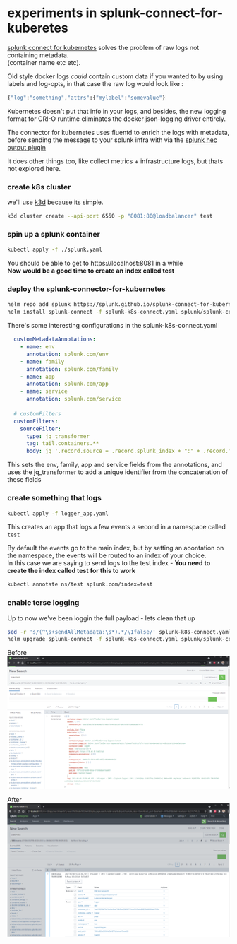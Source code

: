 # experiments in splunk-connect-for-kuberetes

[splunk connect for kubernetes](https://github.com/splunk/splunk-connect-for-kubernetes) solves the problem of raw logs not containing metadata.  
(container name etc etc).  
  
Old style docker logs _could_ contain custom data if you wanted to by using labels and log-opts, in that case the raw log would look like :  
```bash
{"log":"something","attrs":{"mylabel":"somevalue"}
```
  
Kubernetes doesn't put that info in your logs, and besides, the new logging format for CRI-O runtime eliminates the docker json-logging driver entirely.  

The connector for kubernetes uses fluentd to enrich the logs with metadata, before sending the message to your splunk infra with via the [splunk hec output plugin](https://github.com/splunk/fluent-plugin-splunk-hec)  
  
It does other things too, like collect metrics + infrastructure logs, but thats not explored here.

### create k8s cluster

we'll use [k3d](https://k3d.io/) because its simple.  

```bash
k3d cluster create --api-port 6550 -p "8081:80@loadbalancer" test
```

### spin up a splunk container

```bash
kubectl apply -f ./splunk.yaml
```
  
You should be able to get to https://localhost:8081 in a while  
**Now would be a good time to create an index called test**

### deploy the splunk-connector-for-kubernetes 

```bash
helm repo add splunk https://splunk.github.io/splunk-connect-for-kubernetes/
helm install splunk-connect -f splunk-k8s-connect.yaml splunk/splunk-connect-for-kubernetes
```
  
There's some interesting configurations in the splunk-k8s-connect.yaml  

```yaml
  customMetadataAnnotations:
    - name: env
      annotation: splunk.com/env
    - name: family
      annotation: splunk.com/family
    - name: app
      annotation: splunk.com/app
    - name: service
      annotation: splunk.com/service

  # customFilters
  customFilters:
    sourceFilter:
      type: jq_transformer
      tag: tail.containers.**
      body: jq '.record.source = .record.splunk_index + ":" + .record.family + ":" + .record.app + ":" + .record.service + ":" + .record.env | .record'
```

This sets the env, family, app and service fields from the annotations, and uses the jq_transformer to add a unique identifier from the concatenation of these fields

### create something that logs

```bash
kubectl apply -f logger_app.yaml
```
  
This creates an app that logs a few events a second in a namespace called `test`
  
By default the events go to the main index, but by setting an aoontation on the namespace, the events will be routed to an index of your choice.  
In this case we are saying to send logs to the test index - **You need to create the index called test for this to work**
  
```bash
kubectl annotate ns/test splunk.com/index=test
```

### enable terse logging
  
Up to now we've been loggin the full payload - lets clean that up  
```bash
sed -r 's/(^\s+sendAllMetadata:\s*).*/\1false/' splunk-k8s-connect.yaml
helm upgrade splunk-connect -f splunk-k8s-connect.yaml splunk/splunk-connect-for-kubernetes
```

Before
![before_image](assets/verbose.png)

After
![after_image](assets/terse.png)
